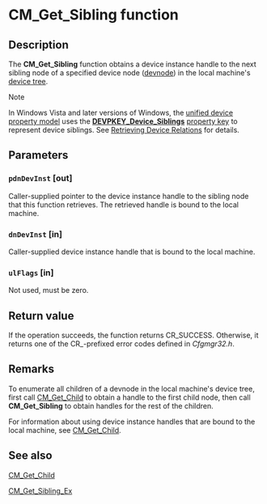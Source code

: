 # CM_Get_Sibling function

## Description

The **CM_Get_Sibling** function obtains a device instance handle to the next sibling node of a specified device node ([devnode](https://learn.microsoft.com/windows-hardware/drivers/)) in the local machine's [device tree](https://learn.microsoft.com/windows-hardware/drivers/kernel/device-tree).

> [!NOTE]
> In Windows Vista and later versions of Windows, the [unified device property model](https://learn.microsoft.com/windows-hardware/drivers/install/unified-device-property-model--windows-vista-and-later-) uses the [**DEVPKEY_Device_Siblings**](https://learn.microsoft.com/windows-hardware/drivers/install/devpkey-device-siblings) [property key](https://learn.microsoft.com/windows-hardware/drivers/install/property-keys) to represent device siblings. See [Retrieving Device Relations](https://learn.microsoft.com/windows-hardware/drivers/install/retrieving-device-relations) for details.

## Parameters

### `pdnDevInst` [out]

Caller-supplied pointer to the device instance handle to the sibling node that this function retrieves. The retrieved handle is bound to the local machine.

### `dnDevInst` [in]

Caller-supplied device instance handle that is bound to the local machine.

### `ulFlags` [in]

Not used, must be zero.

## Return value

If the operation succeeds, the function returns CR_SUCCESS. Otherwise, it returns one of the CR_-prefixed error codes defined in *Cfgmgr32.h*.

## Remarks

To enumerate all children of a devnode in the local machine's device tree, first call [CM_Get_Child](https://learn.microsoft.com/windows/desktop/api/cfgmgr32/nf-cfgmgr32-cm_get_child) to obtain a handle to the first child node, then call **CM_Get_Sibling** to obtain handles for the rest of the children.

For information about using device instance handles that are bound to the local machine, see [CM_Get_Child](https://learn.microsoft.com/windows/desktop/api/cfgmgr32/nf-cfgmgr32-cm_get_child).

## See also

[CM_Get_Child](https://learn.microsoft.com/windows/desktop/api/cfgmgr32/nf-cfgmgr32-cm_get_child)

[CM_Get_Sibling_Ex](https://learn.microsoft.com/windows/desktop/api/cfgmgr32/nf-cfgmgr32-cm_get_sibling_ex)